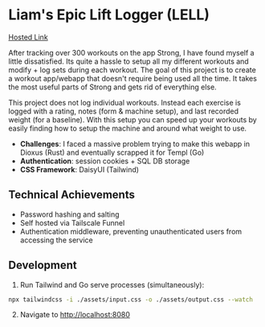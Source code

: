# Liam's Epic Lift Logger (LELL)

[Hosted Link](https://)

After tracking over 300 workouts on the app Strong, I have found myself
a little dissatisfied. Its quite a hassle to setup all my different
workouts and modify + log sets during each workout. The goal of this
project is to create a workout app/webapp that doesn't require being
used all the time. It takes the most useful parts of Strong and gets
rid of everything else.

This project does not log individual workouts. Instead each exercise
is logged with a rating, notes (form & machine setup), and last
recorded weight (for a baseline). With this setup you can speed
up your workouts by easily finding how to setup the machine and
around what weight to use.

- __Challenges__: I faced a massive problem trying to make this webapp in Dioxus (Rust) and eventually scrapped it for Templ (Go)
- __Authentication__: session cookies + SQL DB storage
- __CSS Framework__: DaisyUI (Tailwind)

## Technical Achievements
- Password hashing and salting
- Self hosted via Tailscale Funnel
- Authentication middleware, preventing unauthenticated users from accessing the service

## Development

 1. Run Tailwind and Go serve processes (simultaneously):
```bash
npx tailwindcss -i ./assets/input.css -o ./assets/output.css --watch
```
 2. Navigate to [http://localhost:8080](http://localhost:8080)
